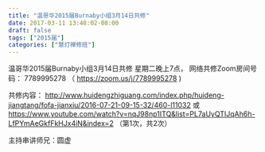 ```yaml
---
title: "温哥华2015届Burnaby小组3月14日共修"
date: 2017-03-11 13:48:02-08:00
draft: false
tags: ["2015届"]
categories: ["慧灯禅修班"]
---
```

温哥华2015届Burnaby小组3月14日共修
星期二晚上7点，
网络共修Zoom房间号码： 7789995278 （ https://zoom.us/j/7789995278 )

共修内容：
http://www.huidengzhiguang.com/index.php/huideng-jiangtang/fofa-jianxiu/2016-07-21-09-15-32/460-l11032
或
https://www.youtube.com/watch?v=nqJ98np1ITQ&list=PL7aUyQTIJqAh6h-LfPYmAeGkfFkHJx4iN&index=2
（第1次，共2次）

主持串讲师兄：圆虚
